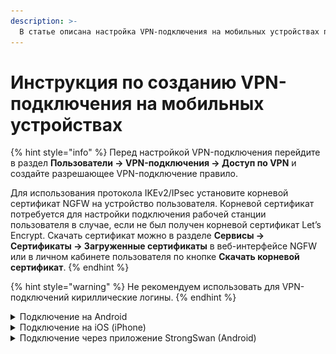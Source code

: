 ```yaml
---
description: >-
  В статье описана настройка VPN-подключения на мобильных устройствах по протоколам IKEv2/IPsec, L2TP/IPsec и PPTP.
---
```


# Инструкция по созданию VPN-подключения на мобильных устройствах

{% hint style="info" %}
Перед настройкой VPN-подключения перейдите в раздел **Пользователи -> VPN-подключения -> Доступ по VPN** и создайте разрешающее VPN-подключение правило.

Для использования протокола IKEv2/IPsec установите корневой сертификат NGFW на устройство пользователя. Корневой сертификат потребуется для настройки подключения рабочей станции пользователя в случае, если не был получен корневой сертификат Let’s Encrypt. Скачать сертификат можно в разделе **Сервисы -> Сертификаты -> Загруженные сертификаты** в веб-интерфейсе NGFW или в личном кабинете пользователя по кнопке **Скачать корневой сертификат**.
{% endhint %}

{% hint style="warning" %}
Не рекомендуем использовать для VPN-подключений кириллические логины.
{% endhint %}

<details>

<summary>Подключение на Android</summary>

1\. Перейдите в **VPN** в раздел **Настройки -> Подключения -> Другие настройки**. При необходимости воспользуйтесь строкой поиска по настройкам.

2\. Выберите тип подключения и заполните следующие поля:

**Для IKEv2/IPsec MSCHAPv2:**

<img src="/.gitbook/assets/connection-for-mobile-devices5.png" alt="" data-size="original">

* **Имя** - имя подключения;
* **Адрес сервера** - адрес VPN-сервера;
* **Идентификатор IPsec** - логин пользователя;
* **Сертификат сервера** - "Принято от сервера";
* **Сертификат ЦС IPsec** - "Не проверять сервер";
* **Имя пользователя** - имя пользователя, которому разрешено подключение по VPN;
* **Пароль** - пароль пользователя.

**Для PPTP:**

{% hint style="info" %}
Начиная с версии Android 12 была прекращена поддержка протокола PPTP. Для подключения по этим протоколам необходимо использовать сторонние приложения.
{% endhint %}

* Имя - имя подключения;
* Адрес сервера - адрес VPN-сервера;
* Имя пользователя - имя пользователя, которому разрешено подключение по VPN;
* Пароль - пароль пользователя.

**Для L2TP/IPsec PSK:**

{% hint style="info" %}
Начиная с версии Android 12 была прекращена поддержка протокола L2TP. Для подключения по этим протоколам необходимо использовать сторонние приложения.
{% endhint %}

<img src="/.gitbook/assets/connection-for-mobile-devices6.png" alt="" data-size="original">

* Имя - имя подключения;
* Адрес сервера - адрес VPN-сервера;
* Общий ключ IPsec - значение строки **PSK** в разделе **Пользователи -> VPN-подключение -> Основное -> Подключение по L2TP/IPsec**.

* **Имя** - имя подключения;
* **Адрес сервера** - адрес VPN-сервера;
* **Общий ключ IPsec** - значение строки **PSK** в разделе **Пользователи -> VPN-подключения -> Основное -> Подключение по L2TP/IPsec**.

4\. Нажмите **Сохранить** и активируйте подключение.

</details>

<details>

<summary>Подключение на iOS (iPhone)</summary>

1\. Перейдите в раздел **Настройки -> Основные -> VPN и управление устройством -> VPN**:

<img src="/.gitbook/assets/connection-for-mobile-devices7.png" alt="" data-size="original">

2\. Нажмите **Добавить конфигурацию VPN**:

<img src="/.gitbook/assets/connection-for-mobile-devices8.png" alt="" data-size="original">

3\. Выберите **Тип** подключения и заполните соответствующие поля:

**Для PPTP:**

Начиная с версии iOS-10 компания Apple убрала поддержку протокола PPTP.

<img src="/.gitbook/assets/connection-for-mobile-devices9.png" alt="" data-size="original">

* **Описание** - название соединения;
* **Сервер** - адрес VPN-сервера;
* **Учетная запись** - имя пользователя, которому разрешено подключение по VPN;
* **Пароль** - пароль пользователя.

**Для L2TP:**

<img src="/.gitbook/assets/connection-for-mobile-devices10.png" alt="" data-size="original">

* **Описание** - название соединения;
* **Сервер** - адрес VPN-сервера;
* **Учетная запись** - имя пользователя, которому разрешено подключение по VPN;
* **Пароль** - пароль пользователя;
* **Общий ключ** - значение строки **PSK** в разделе **Пользователи -> VPN-подключения -> Основное -> Подключение по L2TP/IPsec**.

**Для IKEv2:**

<img src="/.gitbook/assets/connection-for-mobile-devices11.png" alt="" data-size="original">

* **Описание** - название соединения;
* **Сервер** - адрес VPN-сервера;
* **Удаленный ID** - адрес VPN-сервера;
* **Имя пользователя** - имя пользователя, которому разрешено подключение по VPN;
* **Пароль** - пароль пользователя.

4\. Нажмите **Готово**;

5\. Переведите опцию **Статус** вправо:

<img src="/.gitbook/assets/connection-for-mobile-devices12.png" alt="" data-size="original">

</details>

<details>

<summary>Подключение через приложение StrongSwan (Android)</summary>

{% hint style="info" %}
Приложение StrongSwan позволяет создавать VPN-подключение только через протокол IKEv2.
{% endhint %}

1\. Нажмите **Добавить VPN профиль**:

2\. Заполните поля:

* Сервер - домен, указанный в Ideco NGFW в разделе **Пользователи -> VPN-подключение -> Основное -> Подключение по IKEv2/IPsec**;
* VPN тип - IKEv2 EAP (Логин/Пароль);
* Логин - имя пользователя, которому разрешено подключение по VPN;
* Пароль - пароль пользователя.

3\. Нажмите **Сохранить** и кликните по созданному подключению.

</details>